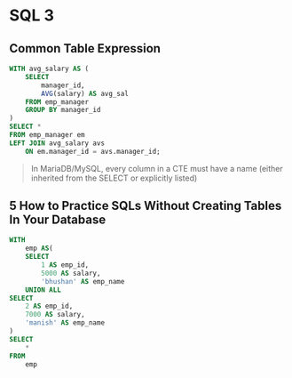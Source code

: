 # SQL 3

## Common Table Expression

```sql
WITH avg_salary AS (
    SELECT 
        manager_id,
        AVG(salary) AS avg_sal
    FROM emp_manager
    GROUP BY manager_id
)
SELECT *
FROM emp_manager em
LEFT JOIN avg_salary avs 
    ON em.manager_id = avs.manager_id;
```

> In MariaDB/MySQL, every column in a CTE must have a name (either inherited from the SELECT or explicitly listed)

## 5 How to Practice SQLs Without Creating Tables In Your Database

```sql
WITH
    emp AS(
    SELECT
        1 AS emp_id,
        5000 AS salary,
        'bhushan' AS emp_name
    UNION ALL
SELECT
    2 AS emp_id,
    7000 AS salary,
    'manish' AS emp_name
)
SELECT
    *
FROM
    emp
